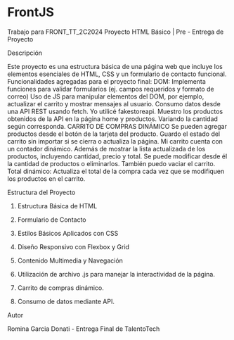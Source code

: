 # FrontJS
Trabajo para FRONT_TT_2C2024
Proyecto HTML Básico | Pre - Entrega de Proyecto

Descripción

Este proyecto es una estructura básica de una página web que incluye los elementos esenciales de HTML, CSS y un formulario de contacto funcional. Funcionalidades agregadas para el proyecto final:
DOM: Implementa funciones para validar formularios (ej. campos requeridos y formato de correo)
Uso de JS para manipular elementos del DOM, por ejemplo, actualizar el carrito y mostrar mensajes al usuario.
Consumo datos desde una API REST usando fetch. Yo utilicé fakestoreapi.
Muestro los productos obtenidos de la API en la página home y productos. Variando la cantidad según corresponda.
CARRITO DE COMPRAS DINÁMICO
Se pueden agregar productos desde el botón de la tarjeta del producto. Guardo el estado del carrito sin importar si se cierra o actualiza la página.
Mi carrito cuenta con un contador dinámico. Además de mostrar la lista actualizada de los productos, incluyendo cantidad, precio y total. Se puede modificar desde él la cantidad de productos o eliminarlos. También puedo vaciar el carrito.
Total dinámico: Actualiza el total de la compra cada vez que se modifiquen los productos en el carrito.


Estructura del Proyecto

1. Estructura Básica de HTML

2. Formulario de Contacto

3. Estilos Básicos Aplicados con CSS

4. Diseño Responsivo con Flexbox y Grid

5. Contenido Multimedia y Navegación

6. Utilización de archivo .js para manejar la interactividad de la página.

7. Carrito de compras dinámico.

8. Consumo de datos mediante API.


Autor

Romina Garcia Donati - Entrega Final de TalentoTech
